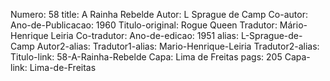 Numero: 58
title: A Rainha Rebelde
Autor: L Sprague de Camp
Co-autor: 
Ano-de-Publicacao: 1960
Titulo-original: Rogue Queen
Tradutor: Mário-Henrique Leiria
Co-tradutor: 
Ano-de-edicao: 1951
alias: L-Sprague-de-Camp
Autor2-alias: 
Tradutor1-alias: Mario-Henrique-Leiria
Tradutor2-alias: 
Titulo-link: 58-A-Rainha-Rebelde
Capa: Lima de Freitas
pags: 205
Capa-link: Lima-de-Freitas